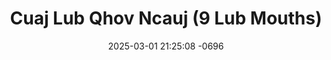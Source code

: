 ---
layout: movie-video-data
date: 2025-03-01 21:25:08 -0696
categories: movie

# Site Attributes
title: "Cuaj Lub Qhov Ncauj (9 Lub Mouths)"
permalink: "/movie/Cuaj_Lub_Qhov_Ncauj_(9_Lub_Mouths)"

# Movie Attributes
synopsis: "Luag tej laus yeej ib txwm ntuas rau cov ntxhais hais tias, yog thaum mus ua lub neej lawm, niam pog txiv yawg lawv tsev neeg coj li cas yus yuav tau coj li ntawv. Yog luag tub sab yuav tau nrog luag tub sab, yog luag tub nkeeg yuav tau nrog luag tub nkeeg, yog luag nquag yuav tau nrog luag nquag, thiab yog luag cuaj khaum yuav tau nrog luag cuaj khaum. Yog ib leeg ntxhais ua tau li no ma thiaj li yog ib tug nyab zoo. Peb ua neeg nyob hauv lub ntiaj teb no tab txawm leej twg los yeej xav tau tus nyab zoo, tus ntxhais los yeej xav tau niam pog txiv yawg zoo thiab. Peb daim yeeb yaj kiab no yuav nthuav txog txoj kev ua nyab thiab tib neeg lub qhov ncauj, nej sawv daws mam li saib mus seb niam pog thiab nyab yuav zoo li cas. Daim yeeb yaj kiab no lom zem, txaus luag, thiab zoo saib heev li. "
producer: "Hmoob Koos Txoos Production"
director: ""
writer: ""
video_link: "https://youtu.be/oE_K4zc957c?si=YrQqgyi6057GW_Ce"
genre: ""
year: "2011"
release_type: "DVD"
storage: "Center for Hmong Studies"
thumbnail: "/assets/images/movie_thumbnails/Cuaj Lub Qhov Ncauj (9 Lub Mouths).jpeg"
publishing_company: "Hmoob Koos Txoos Production"

# Sequels + Parts
base_movie: ""
total_parts: 
sequel: ""

# Movie Cast
cast:
#VALUE!
---